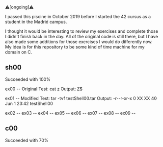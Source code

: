 ⚠️[ongoing]⚠️

I passed this piscine in October 2019 before I started the 42 cursus as a student in the Madrid campus.

I thought it would be interesting to review my exercises and complete those I didn't finish back in the day.
All of the original code is still there, but I have also made some additions for those exercises I would do differently now.
My idea is for this repository to be some kind of time machine for my domain on C.

## sh00
Succeeded with 100%

ex00 -- Original
	Test:
			cat z
	Output:
			Z$

ex01 -- Modified
	Test:
			tar -tvf testShell00.tar
	Output:
			-r--r-xr-x  0 XX XX 40 Jun  1 23:42 testShell00

ex02 --
ex03 --
ex04 --
ex05 --
ex06 --
ex07 --
ex08 --
ex09 --


## c00
Succeeded with 70%

